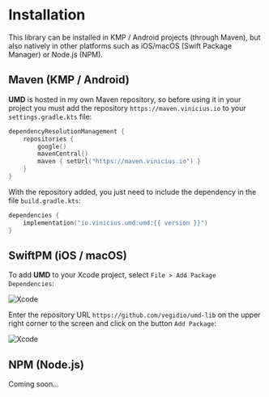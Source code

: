 # Installation

This library can be installed in KMP / Android projects (through Maven), but also natively in other platforms such as iOS/macOS (Swift Package Manager) or Node.js (NPM).

## Maven (KMP / Android)

**UMD** is hosted in my own Maven repository, so before using it in your project you must add the repository `https://maven.vinicius.io` to your `settings.gradle.kts` file:

```kotlin title="settings.gradle.kts" linenums="1" hl_lines="5"
dependencyResolutionManagement {
    repositories {
        google()
        mavenCentral()
        maven { setUrl("https://maven.vinicius.io") }
    }
}
```

With the repository added, you just need to include the dependency in the file `build.gradle.kts`:

```kotlin title="build.gradle.kts" linenums="1"
dependencies {
    implementation("io.vinicius.umd:umd:{{ version }}")
}
```

## SwiftPM (iOS / macOS)

To add **UMD** to your Xcode project, select `File > Add Package Dependencies`:

![Xcode](images/spm1.avif)

Enter the repository URL `https://github.com/vegidio/umd-lib` on the upper right corner to the screen and click on the button `Add Package`:

![Xcode](images/spm2.avif)

## NPM (Node.js)

Coming soon...
